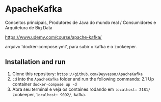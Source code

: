 # ApacheKafka
Conceitos principais, Produtores de Java do mundo real / Consumidores e Arquitetura de Big Data

https://www.udemy.com/course/apache-kafka/

arquivo 'docker-compose.yml', para subir o kafka e o zookeeper.

## Installation and run

1. Clone this repository: `https://github.com/Deyveson/ApacheKafka`
2. `cd` into the `ApacheKafka` folder and run the following commands:
    2.1 Up container `docker-compose up -d`
3. Abra seu terminal e veja os containes rodando em `localhost: 2181/` zookeeper, `localhost: 9092/`, kafka.
